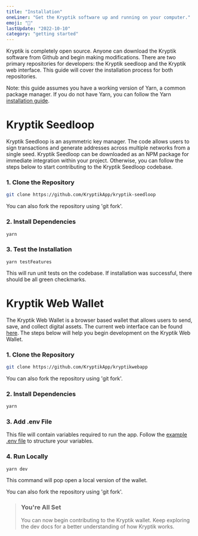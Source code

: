 ```yaml
---
title: "Installation"
oneLiner: "Get the Kryptik software up and running on your computer."
emoji: "🔌"
lastUpdate: "2022-10-10"
category: "getting started"
---
```


Kryptik is completely open source. Anyone can download the Kryptik software from Github and begin making modifications. There are two primary repositories for developers: the Kryptik seedloop and the Kryptik web interface. This guide will cover the installation process for both repositories.

Note: this guide assumes you have a working version of Yarn, a common package manager. If you do not have Yarn, you can follow the Yarn [installation guide](https://classic.yarnpkg.com/lang/en/docs/install/#windows-stable).

# Kryptik Seedloop

Kryptik Seedloop is an asymmetric key manager. The code allows users to sign transactions and generate addresses across multiple networks from a single seed. Kryptik Seedloop can be downloaded as an NPM package for immediate integration within your project. Otherwise, you can follow the steps below to start contributing to the Kryptik Seedloop codebase.

### 1. Clone the Repository

```bash
git clone https://github.com/KryptikApp/kryptik-seedloop
```

You can also fork the repository using 'git fork'.

### 2. Install Dependencies

```bash
yarn
```

### 3. Test the Installation

```
yarn testFeatures
```

This will run unit tests on the codebase. If installation was successful, there should be all green checkmarks.

# Kryptik Web Wallet

The Kryptik Web Wallet is a browser based wallet that allows users to send, save, and collect digital assets. The current web interface can be found [here](https://kryptik.app/). The steps below will help you begin development on the Kryptik Web Wallet.

### 1. Clone the Repository

```bash
git clone https://github.com/KryptikApp/kryptikwebapp
```

You can also fork the repository using 'git fork'.

### 2. Install Dependencies

```bash
yarn
```

### 3. Add .env File

This file will contain variables required to run the app. Follow the [example .env file](https://github.com/KryptikApp/kryptikwebapp/blob/main/.env.example) to structure your variables.

### 4. Run Locally

```
yarn dev
```

This command will pop open a local version of the wallet.

You can also fork the repository using 'git fork'.

> ### You're All Set
>
> You can now begin contributing to the Kryptik wallet. Keep exploring the dev docs for a better understanding of how Kryptik works.
